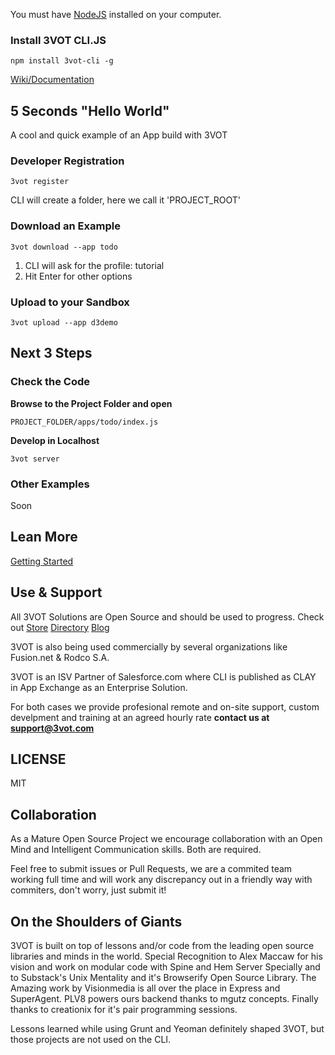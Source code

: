 You must have [NodeJS](nodejs.org) installed on your computer.

### Install 3VOT CLI.JS
~~~
npm install 3vot-cli -g
~~~

[Wiki/Documentation](https://github.com/3vot/3vot-cli/wiki)

## 5 Seconds "Hello World" ##
A cool and quick example of an App build with 3VOT

### Developer Registration
```
3vot register
```
CLI will create a folder, here we call it 'PROJECT_ROOT'

### Download an Example

```
3vot download --app todo
```
1. CLI will ask for the profile: tutorial
2. Hit Enter for other options

### Upload to your Sandbox
```
3vot upload --app d3demo
```

## Next 3 Steps ##
### Check the Code
**Browse to the Project Folder and open**
```
PROJECT_FOLDER/apps/todo/index.js
```

**Develop in Localhost**
```
3vot server
```
### Other Examples
Soon

## Lean More ##
[Getting Started](https://github.com/3vot/3vot-cli/wiki/Getting-Started)

## Use & Support  ##
All 3VOT Solutions are Open Source and should be used to progress. Check out [Store](3vot.com/3vot/store) [Directory](3vot.com/3vot/directory) [Blog](3vot.com/blog)

3VOT is also being used commercially by several organizations like Fusion.net & Rodco S.A.

3VOT is an ISV Partner of Salesforce.com where CLI is published as CLAY in App Exchange as an Enterprise Solution.

For both cases we provide profesional remote and on-site support, custom develpment and training at an agreed hourly rate **contact us at support@3vot.com**

## LICENSE ##
MIT 

## Collaboration  ##
As a Mature Open Source Project we encourage collaboration with an Open Mind and Intelligent Communication skills. Both are required.

Feel free to submit issues or Pull Requests, we are a commited team working full time and will work any discrepancy out in a friendly way with commiters, don't worry, just submit it!

## On the Shoulders of Giants ##

3VOT is built on top of lessons and/or code from the leading open source libraries and minds in the world. Special Recognition to Alex Maccaw for his vision and work on modular code with Spine and Hem Server Specially and to Substack's Unix Mentality and it's Browserify Open Source Library. The Amazing work by Visionmedia is all over the place in Express and SuperAgent. PLV8 powers ours backend thanks to mgutz concepts. Finally thanks to creationix for it's pair programming sessions.

Lessons learned while using Grunt and Yeoman definitely shaped 3VOT, but those projects are not used on the CLI.

